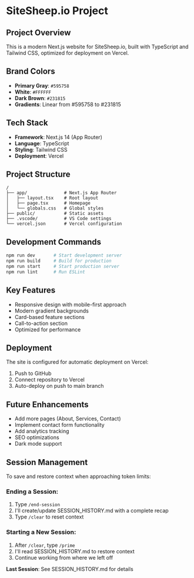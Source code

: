 # SiteSheep.io Project

## Project Overview
This is a modern Next.js website for SiteSheep.io, built with TypeScript and Tailwind CSS, optimized for deployment on Vercel.

## Brand Colors
- **Primary Gray**: `#595758`
- **White**: `#FFFFFF`
- **Dark Brown**: `#231815`
- **Gradients**: Linear from #595758 to #231815

## Tech Stack
- **Framework**: Next.js 14 (App Router)
- **Language**: TypeScript
- **Styling**: Tailwind CSS
- **Deployment**: Vercel

## Project Structure
```
/
├── app/              # Next.js App Router
│   ├── layout.tsx    # Root layout
│   ├── page.tsx      # Homepage
│   └── globals.css   # Global styles
├── public/           # Static assets
├── .vscode/          # VS Code settings
└── vercel.json       # Vercel configuration
```

## Development Commands
```bash
npm run dev       # Start development server
npm run build     # Build for production
npm run start     # Start production server
npm run lint      # Run ESLint
```

## Key Features
- Responsive design with mobile-first approach
- Modern gradient backgrounds
- Card-based feature sections
- Call-to-action section
- Optimized for performance

## Deployment
The site is configured for automatic deployment on Vercel:
1. Push to GitHub
2. Connect repository to Vercel
3. Auto-deploy on push to main branch

## Future Enhancements
- Add more pages (About, Services, Contact)
- Implement contact form functionality
- Add analytics tracking
- SEO optimizations
- Dark mode support

## Session Management
To save and restore context when approaching token limits:

### Ending a Session:
1. Type `/end-session` 
2. I'll create/update SESSION_HISTORY.md with a complete recap
3. Type `/clear` to reset context

### Starting a New Session:
1. After `/clear`, type `/prime`
2. I'll read SESSION_HISTORY.md to restore context
3. Continue working from where we left off

**Last Session**: See SESSION_HISTORY.md for details